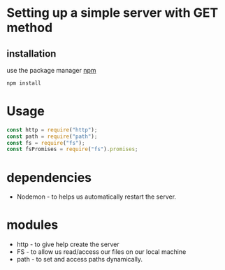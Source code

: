 # Setting up a simple server with GET method

## installation
use the package manager [npm](https://www.npmjs.com/)

```bash
npm install
```
# Usage

```javascript
const http = require("http");
const path = require("path");
const fs = require("fs");
const fsPromises = require("fs").promises;
```

# dependencies
* Nodemon - to helps us automatically restart the server.

# modules
* http  - to give help create the server
* FS - to allow us read/access our files on our local machine
* path - to set and access paths dynamically.
